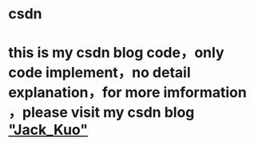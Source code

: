 # csdn
# this is my csdn blog code，only code implement，no detail explanation，for more imformation ，please visit my csdn blog ["Jack_Kuo"](https://blog.csdn.net/weixin_37251044) 
# 
